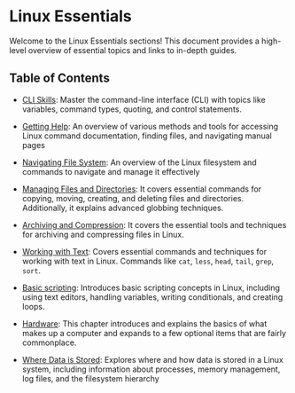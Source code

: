 
# Linux Essentials

Welcome to the Linux Essentials sections! This document provides a high-level overview of essential topics and links to in-depth guides.

## Table of Contents

- [CLI Skills](cli-skills.md): Master the command-line interface (CLI) with topics like variables, command types, quoting, and control statements.

- [Getting Help](getting-help.md): An overview of various methods and tools for accessing Linux command documentation, finding files, and navigating manual pages

- [Navigating File System](file-system-navigating.md): An overview of the Linux filesystem and commands to navigate and manage it effectively 

- [Managing Files and Directories](managing-files-directories.md): It covers essential commands for copying, moving, creating, and deleting files and directories. Additionally, it explains advanced globbing techniques.

- [Archiving and Compression](archiving-and-compression.md): It covers the essential tools and techniques for archiving and compressing files in Linux.

- [Working with Text](working-with-text.md): Covers essential commands and techniques for working with text in Linux. Commands like `cat`, `less`, `head`, `tail`, `grep`, `sort`.

- [Basic scripting](basic-scripting.md): Introduces basic scripting concepts in Linux, including using text editors, handling variables, writing conditionals, and creating loops. 

- [Hardware](hardware.md): This chapter introduces and explains the basics of what makes up a computer and expands to a few optional items that are fairly commonplace. 

- [Where Data is Stored](where-data-stored.md): Explores where and how data is stored in a Linux system, including information about processes, memory management, log files, and the filesystem hierarchy


